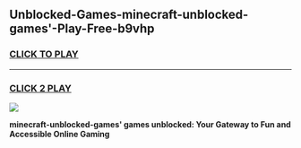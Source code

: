 
## Unblocked-Games-minecraft-unblocked-games'-Play-Free-b9vhp
<h3>
<a href="https://premium76.site?title=minecraft-unblocked-games'&ref=17A">CLICK TO PLAY</a></h3>
<hr>

<h3>
<a href="https://premium76.site?title=minecraft-unblocked-games'&ref=17A">CLICK 2 PLAY</a>
  
</h3>

<a href="https://premium76.site?title=minecraft-unblocked-games'&ref=17A"><img src="https://clearcache.store/games.png"></a>


**minecraft-unblocked-games' games unblocked: Your Gateway to Fun and Accessible Online Gaming**

